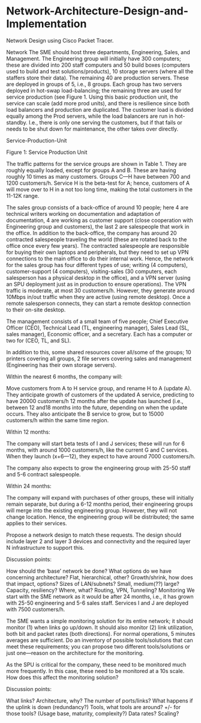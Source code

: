 # Network-Architecture-Design-and-Implementation
Network Design using Cisco Packet Tracer.

Network
The SME should host three departments, Engineering, Sales, and Management. The Engineering group will initially have 300 computers; these are divided into 200 staff computers and 50 build boxes (computers used to build and test solutions/products), 10 storage servers (where all the staffers store their data). The remaining 40 are production servers. These are deployed in groups of 5, i.e., 8 groups. Each group has two servers deployed in hot-swap load-balancing; the remaining three are used for service production (see Figure 1. Using this basic production unit, the service can scale (add more prod units), and there is resilience since both load balancers and production are duplicated. The customer load is divided equally among the Prod servers, while the load balancers are run in hot-standby. I.e., there is only one serving the customers, but if that fails or needs to be shut down for maintenance, the other takes over directly. 

Service-Production-Unit

Figure 1: Service Production Unit

The traffic patterns for the service groups are shown in Table 1. They are roughly equally loaded, except for groups A and B. These are having roughly 10 times as many customers. Groups C—H have between 700 and 1200 customers/h. Service H is the beta-test for A; hence, customers of A will move over to H in a not too long time, making the total customers in the 11-12K range.


The sales group consists of a back-office of around 10 people; here 4 are technical writers working on documentation and adaptation of documentation, 4 are working as customer support (close cooperation with Engineering group and customers), the last 2 are salespeople that work in the office. In addition to the back-office, the company has around 20 contracted salespeople traveling the world (these are rotated back to the office once every few years).  The contracted salespeople are responsible for buying their own laptops and peripherals, but they need to set up VPN connections to the main office to do their internal work. Hence, the network for the sales group has four different types of use; writing (4 computers), customer-support (4 computers), visiting-sales (30 computers, each salesperson has a physical desktop in the office), and a VPN server (using an SPU deployment just as in production to ensure operations). The VPN traffic is moderate, at most 30 customers/h. However, they generate around 10Mbps in/out traffic when they are active (using remote desktop). Once a remote salesperson connects, they can start a remote desktop connection to their on-site desktop.

 

The management consists of a small team of five people; Chief Executive Officer (CEO), Technical Lead (TL, engineering manager), Sales Lead (SL, sales manager), Economic officer, and a secretary. Each has a computer or two for (CEO, TL, and SL).

 

In addition to this, some shared resources cover all/some of the groups; 10 printers covering all groups, 2 file servers covering sales and management (Engineering has their own storage servers).

 

Within the nearest 6 months, the company will:

Move customers from A to H service group, and rename H to A (update A). They anticipate growth of customers of the updated A service, predicting to have 20000 customers/h 12 months after the update has launched (i.e., between 12 and18 months into the future, depending on when the update occurs. They also anticipate the B service to grow, but to 15000 customers/h within the same time region.

 

Within 12 months:

The company will start beta tests of I and J services; these will run for 6 months, with around 1000 customers/h, like the current G and C services. When they launch (x+6—12), they expect to have around 7000 customers/h.

The company also expects to grow the engineering group with 25-50 staff and 5-6 contract salespeople.

 

Within 24 months:

The company will expand with purchases of other groups, these will initially remain separate, but during a 6-12 months period, their engineering groups will merge into the existing engineering group. However, they will not change location. Hence, the engineering group will be distributed; the same applies to their services.

 

Propose a network design to match these requests. The design should include layer 2 and layer 3 devices and connectivity and the required layer N infrastructure to support this.

 

Discussion points:

How should the ‘base’ network be done?
What options do we have concerning architecture?
Flat, hierarchical, other?
Growth/shrink, how does that impact, options?
Sizes of LAN/subnets?
Small, medium(??) large?
Capacity, resiliency?
Where, what?
Routing, VPN, Tunneling?
Monitoring
We start with the SME network as it would be after 24 months, i.e., it has grown with 25-50 engineering and 5-6 sales staff. Services I and J are deployed with 7500 customers/h.

The SME wants a simple monitoring solution for its entire network; it should monitor (1) when links go up/down. It should also monitor (2) link utilization, both bit and packet rates (both directions). For normal operations, 5 minutes averages are sufficient. Do an inventory of possible tools/solutions that can meet these requirements; you can propose two different tools/solutions or just one—reason on the architecture for the monitoring.

As the SPU is critical for the company, these need to be monitored much more frequently. In this case, these need to be monitored at a 10s scale. How does this affect the monitoring solution?

Discussion points:

What links? Architecture, why? The number of ports/links? What happens if the uplink is down (redundancy?)
Tools, what tools are around? +/- for those tools? (Usage base, maturity, complexity?)
Data rates? Scaling?
